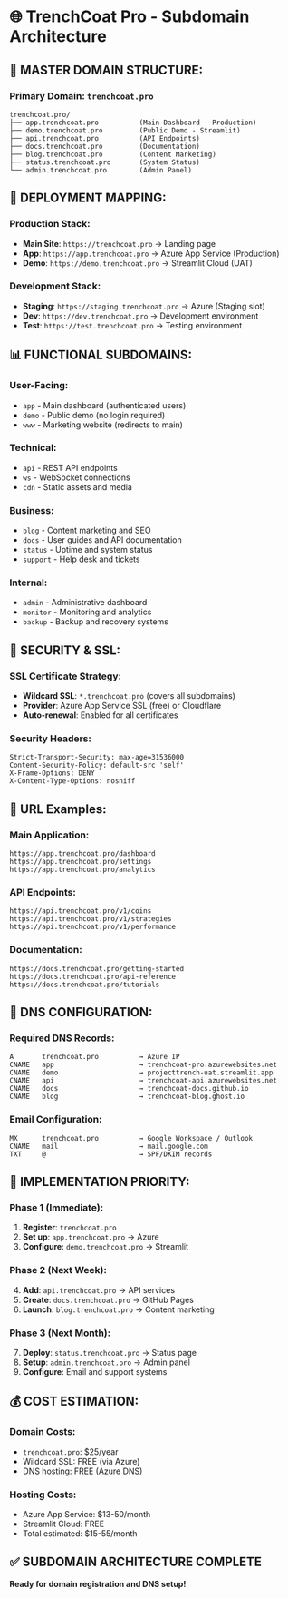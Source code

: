 # 🌐 TrenchCoat Pro - Subdomain Architecture

## 🎯 **MASTER DOMAIN STRUCTURE:**

### **Primary Domain**: `trenchcoat.pro`

```
trenchcoat.pro/
├── app.trenchcoat.pro          (Main Dashboard - Production)
├── demo.trenchcoat.pro         (Public Demo - Streamlit)
├── api.trenchcoat.pro          (API Endpoints)
├── docs.trenchcoat.pro         (Documentation)
├── blog.trenchcoat.pro         (Content Marketing)
├── status.trenchcoat.pro       (System Status)
└── admin.trenchcoat.pro        (Admin Panel)
```

## 🚀 **DEPLOYMENT MAPPING:**

### **Production Stack:**
- **Main Site**: `https://trenchcoat.pro` → Landing page
- **App**: `https://app.trenchcoat.pro` → Azure App Service (Production)
- **Demo**: `https://demo.trenchcoat.pro` → Streamlit Cloud (UAT)

### **Development Stack:**
- **Staging**: `https://staging.trenchcoat.pro` → Azure (Staging slot)
- **Dev**: `https://dev.trenchcoat.pro` → Development environment
- **Test**: `https://test.trenchcoat.pro` → Testing environment

## 📊 **FUNCTIONAL SUBDOMAINS:**

### **User-Facing:**
- `app` - Main dashboard (authenticated users)
- `demo` - Public demo (no login required)
- `www` - Marketing website (redirects to main)

### **Technical:**
- `api` - REST API endpoints
- `ws` - WebSocket connections
- `cdn` - Static assets and media

### **Business:**
- `blog` - Content marketing and SEO
- `docs` - User guides and API documentation
- `status` - Uptime and system status
- `support` - Help desk and tickets

### **Internal:**
- `admin` - Administrative dashboard
- `monitor` - Monitoring and analytics
- `backup` - Backup and recovery systems

## 🔐 **SECURITY & SSL:**

### **SSL Certificate Strategy:**
- **Wildcard SSL**: `*.trenchcoat.pro` (covers all subdomains)
- **Provider**: Azure App Service SSL (free) or Cloudflare
- **Auto-renewal**: Enabled for all certificates

### **Security Headers:**
```
Strict-Transport-Security: max-age=31536000
Content-Security-Policy: default-src 'self'
X-Frame-Options: DENY
X-Content-Type-Options: nosniff
```

## 📱 **URL Examples:**

### **Main Application:**
```
https://app.trenchcoat.pro/dashboard
https://app.trenchcoat.pro/settings
https://app.trenchcoat.pro/analytics
```

### **API Endpoints:**
```
https://api.trenchcoat.pro/v1/coins
https://api.trenchcoat.pro/v1/strategies
https://api.trenchcoat.pro/v1/performance
```

### **Documentation:**
```
https://docs.trenchcoat.pro/getting-started
https://docs.trenchcoat.pro/api-reference
https://docs.trenchcoat.pro/tutorials
```

## 🎯 **DNS CONFIGURATION:**

### **Required DNS Records:**
```
A       trenchcoat.pro          → Azure IP
CNAME   app                     → trenchcoat-pro.azurewebsites.net
CNAME   demo                    → projecttrench-uat.streamlit.app
CNAME   api                     → trenchcoat-api.azurewebsites.net
CNAME   docs                    → trenchcoat-docs.github.io
CNAME   blog                    → trenchcoat-blog.ghost.io
```

### **Email Configuration:**
```
MX      trenchcoat.pro          → Google Workspace / Outlook
CNAME   mail                    → mail.google.com
TXT     @                       → SPF/DKIM records
```

## 🚀 **IMPLEMENTATION PRIORITY:**

### **Phase 1 (Immediate):**
1. **Register**: `trenchcoat.pro`
2. **Set up**: `app.trenchcoat.pro` → Azure
3. **Configure**: `demo.trenchcoat.pro` → Streamlit

### **Phase 2 (Next Week):**
4. **Add**: `api.trenchcoat.pro` → API services
5. **Create**: `docs.trenchcoat.pro` → GitHub Pages
6. **Launch**: `blog.trenchcoat.pro` → Content marketing

### **Phase 3 (Next Month):**
7. **Deploy**: `status.trenchcoat.pro` → Status page
8. **Setup**: `admin.trenchcoat.pro` → Admin panel
9. **Configure**: Email and support systems

## 💰 **COST ESTIMATION:**

### **Domain Costs:**
- `trenchcoat.pro`: $25/year
- Wildcard SSL: FREE (via Azure)
- DNS hosting: FREE (Azure DNS)

### **Hosting Costs:**
- Azure App Service: $13-50/month
- Streamlit Cloud: FREE
- Total estimated: $15-55/month

## ✅ **SUBDOMAIN ARCHITECTURE COMPLETE**

**Ready for domain registration and DNS setup!**